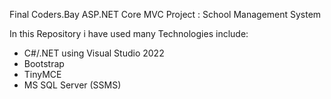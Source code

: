 Final Coders.Bay ASP.NET Core MVC Project : School Management System

In this Repository i have used many Technologies include: 
- C#/.NET using Visual Studio 2022
- Bootstrap
- TinyMCE
- MS SQL Server (SSMS)

